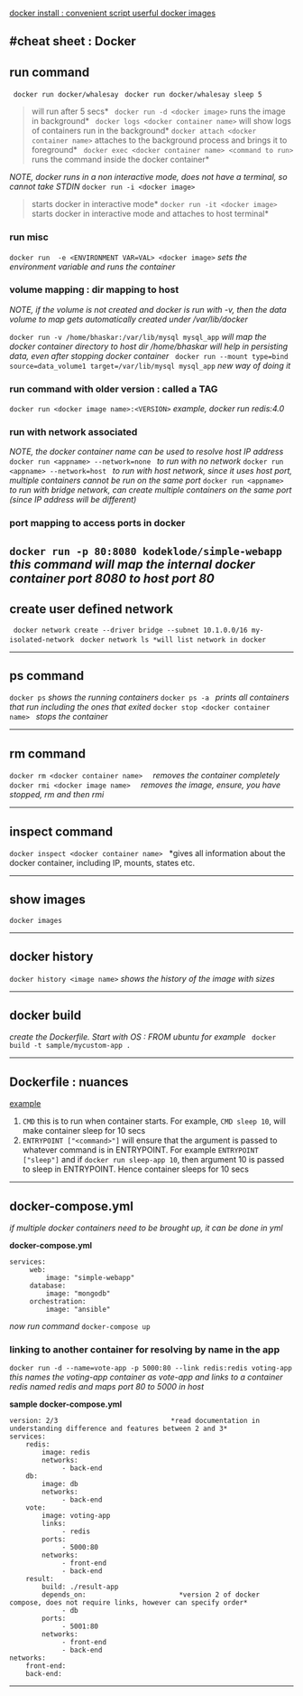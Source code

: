 [docker install : convenient script ](docs.docker.com)
[userful docker images](hub.docker.com)

#cheat sheet : Docker
---
## run command 
` docker run docker/whalesay`
` docker run docker/whalesay sleep 5`
>will run after 5 secs*
` docker run -d <docker image>`
>runs the image in background*
` docker logs <docker container name>`
>will show logs of containers run in the background*
` docker attach <docker container name> `
>attaches to the background process and brings it to foreground*
` docker exec <docker container name> <command to run>`
>runs the command inside the docker container*

*NOTE, docker runs in a non interactive mode, does not have a terminal, so cannot take STDIN*
` docker run -i <docker image> `
>starts docker in interactive mode*
` docker run -it <docker image> `
>starts docker in interactive mode and attaches to host terminal*

### run misc
` docker run  -e <ENVIRONMENT VAR=VAL> <docker image> `
*sets the environment variable and runs the container*

### volume mapping : dir mapping to host 
*NOTE, if the volume is not created and docker is run with -v, then the data volume to map gets automatically created under /var/lib/docker*

` docker run -v /home/bhaskar:/var/lib/mysql mysql_app `
*will map the docker container directory to host dir /home/bhaskar will help in persisting data, even after stopping docker container*
` docker run --mount type=bind source=data_volume1 target=/var/lib/mysql mysql_app`
*new way of doing it*

### run command with older version : called a TAG
` docker run <docker image name>:<VERSION> `
*example,  docker run redis:4.0*

### run with network associated 
*NOTE, the docker container name can be used to resolve host IP address*
` docker run <appname> --network=none  `
*to run with no network*
` docker run <appname> --network=host  `
*to run with host network, since it uses host port, multiple containers cannot be run on the same port*
` docker run <appname>  `
*to run with bridge network, can create multiple containers on the same port (since IP address will be different)*

### port mapping to access ports in docker
` docker run -p 80:8080 kodeklode/simple-webapp `
*this command will map the internal docker container port 8080 to host port 80*
---
## create user defined network
` docker network create --driver bridge --subnet 10.1.0.0/16 my-isolated-network`
` docker network ls *will list network in docker`

---
## ps command
` docker ps `
*shows the running containers*
` docker ps -a  `
*prints all containers that run including the ones that exited*
` docker stop <docker container name>  `
*stops the container*

---
## rm command
` docker rm <docker container name>   `
*removes the container completely*
` docker rmi <docker image name>   `
*removes the image, ensure, you have stopped, rm and then rmi*

---
## inspect command 
`docker inspect <docker container name> `
*gives all information about the docker container, including IP, mounts, states etc.

---
## show images 
`docker images`

---
## docker history
`docker history <image name>` *shows the history of the image with sizes*

---
## docker build
*create the Dockerfile. Start with OS : FROM ubuntu for example*
` docker build -t sample/mycustom-app .`

---
## Dockerfile : nuances 
[example](sample/Dockerfile)

1. `CMD` this is to run when container starts. For example, `CMD sleep 10`, will make container sleep for 10 secs
2. `ENTRYPOINT ["<command>"]`  will ensure that the argument is passed to whatever command is in ENTRYPOINT. For example `ENTRYPOINT ["sleep"]`  and if `docker run sleep-app 10`, then argument 10 is passed to sleep in ENTRYPOINT. Hence container sleeps for 10 secs

---
## docker-compose.yml
*if multiple docker containers need to be brought up, it can be done in yml*

**docker-compose.yml**
```
services: 
     web:
         image: "simple-webapp"
     database: 
         image: "mongodb"
     orchestration:
         image: "ansible"
```
*now run command*
` docker-compose up `

### linking to another container for resolving by name in the app
` docker run -d --name=vote-app -p 5000:80 --link redis:redis voting-app `
*this names the voting-app container as vote-app and links to a container redis named redis and maps port 80 to 5000 in host*

**sample docker-compose.yml**
```
version: 2/3                            *read documentation in understanding difference and features between 2 and 3*
services:
    redis:
        image: redis
        networks:
             - back-end
    db: 
        image: db
        networks:
             - back-end
    vote:
        image: voting-app
        links: 
             - redis
        ports:
             - 5000:80
        networks:
             - front-end
             - back-end
    result:
        build: ./result-app
        depends_on:                       *version 2 of docker compose, does not require links, however can specify order*
             - db
        ports:
             - 5001:80
        networks:
             - front-end
             - back-end
networks:
    front-end:
    back-end:
```
---

